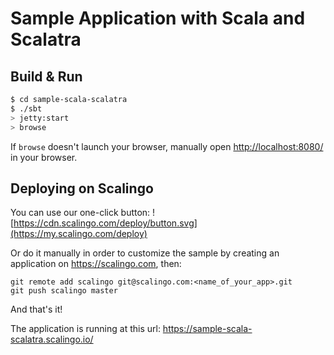 # Sample Application with Scala and Scalatra #

## Build & Run ##

```sh
$ cd sample-scala-scalatra
$ ./sbt
> jetty:start
> browse
```

If `browse` doesn't launch your browser, manually open [http://localhost:8080/](http://localhost:8080/) in your browser.

## Deploying on Scalingo

You can use our one-click button: ![https://cdn.scalingo.com/deploy/button.svg](https://my.scalingo.com/deploy)

Or do it manually in order to customize the sample by creating an application on https://scalingo.com, then:

```
git remote add scalingo git@scalingo.com:<name_of_your_app>.git
git push scalingo master
```

And that's it!

The application is running at this url: https://sample-scala-scalatra.scalingo.io/


